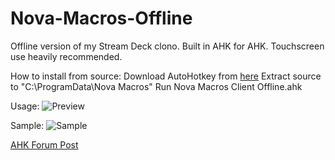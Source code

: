 # Nova-Macros-Offline
Offline version of my Stream Deck clono. Built in AHK for AHK. Touchscreen use heavily recommended.


How to install from source:
Download AutoHotkey from [here](https://www.autohotkey.com/)
Extract source to "C:\ProgramData\Nova Macros"
Run Nova Macros Client Offline.ahk


Usage:
![Preview](https://i.postimg.cc/VvF8tbF4/Untitled.gif)

Sample:
![Sample](https://i.postimg.cc/brVvCHLC/sample.jpg)

[AHK Forum Post](https://www.autohotkey.com/boards/viewtopic.php?f=6&t=74562)
